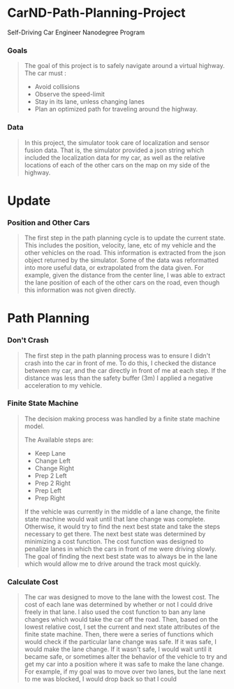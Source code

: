 # CarND-Path-Planning-Project
Self-Driving Car Engineer Nanodegree Program


### Goals
> The goal of this project is to safely navigate around a virtual highway. The car must :
> * Avoid collisions
> * Observe the speed-limit
> * Stay in its lane, unless changing lanes
> * Plan an optimized path for traveling around the highway.

### Data
> In this project, the simulator took care of localization and sensor fusion data. That is, the simulator provided a json string which
included the localization data for my car, as well as the relative locations of each of the other cars on the map on my side of the highway.

#
# Update

### Position and Other Cars
> The first step in the path planning cycle is to update the current state. This includes the position, velocity, lane, etc of my vehicle
and the other vehicles on the road. This information is extracted from the json object returned by the simulator. Some of the data was
reformatted into more useful data, or extrapolated from the data given. For example, given the distance from the center line, I was able to
extract the lane position of each of the other cars on the road, even though this information was not given directly.

#
# Path Planning

### Don't Crash
> The first step in the path planning process was to ensure I didn't crash into the car in front of me. To do this, I checked the distance
between my car, and the car directly in front of me at each step. If the distance was less than the safety buffer (3m) I applied a negative
acceleration to my vehicle.

### Finite State Machine
> The decision making process was handled by a finite state machine model.
>
> The Available steps are:
> * Keep Lane
> * Change Left
> * Change Right
> * Prep 2 Left
> * Prep 2 Right
> * Prep Left
> * Prep Right
>
> If the vehicle was currently in the middle of a lane change,  the finite state machine would wait until that lane change was complete.
Otherwise, it would try to find the next best state and take the steps necessary to get there. The next best state was determined
by minimizing a cost function. The cost function was designed to penalize lanes in which the cars in front of me were driving slowly.
The goal of finding the next best state was to always be in the lane which would allow me to drive around the track most quickly.

### Calculate Cost
> The car was designed to move to the lane with the lowest cost. The cost of each lane was determined by whether or not I could drive
freely in that lane. I also used the cost function to ban any lane changes which would take the car off the road. Then, based on the
lowest relative cost, I set the current and next state attributes of the finite state machine. Then, there were a series of functions which
would check if the particular lane change was safe. If it was safe, I would make the lane change. If it wasn't safe, I would wait until it
became safe, or sometimes alter the behavior of the vehicle to try and get my car into a position where it was safe to make the lane change.
For example, if my goal was to move over two lanes, but the lane next to me was blocked, I would drop back so that I could
